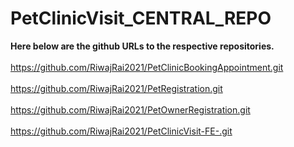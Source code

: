 # PetClinicVisit_CENTRAL_REPO

<B>Here below are the github URLs to the respective repositories.</B> <br><br>
https://github.com/RiwajRai2021/PetClinicBookingAppointment.git <br><br>
https://github.com/RiwajRai2021/PetRegistration.git <br><br>
https://github.com/RiwajRai2021/PetOwnerRegistration.git <br><br>
https://github.com/RiwajRai2021/PetClinicVisit-FE-.git <br><br> 




